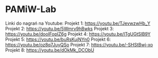 # PAMiW-Lab
Linki do nagrań na Youtube:
Projekt 1: https://youtu.be/TJevwzwHb_Y
Projekt 2: https://youtu.be/5Wmrv9hBwks
Projekt 3: https://youtu.be/dooIFopIZ6g
Projekt 4: https://youtu.be/lTgUGtSlB9Y
Projekt 5: https://youtu.be/buRsKujNYn0
Projekt 6: https://youtu.be/oz8q7JuyQSo
Projekt 7: https://youtu.be/-SHStBwj-xo
Projekt 8: https://youtu.be/dOkMk_DCObU
